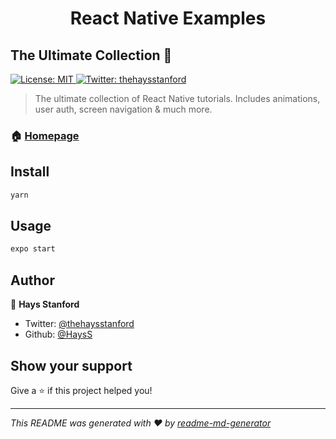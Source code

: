 <h1 align="center">React Native Examples</h1>
<h2>The Ultimate Collection 👋</h2>
<p>
  <a href="#" target="_blank">
    <img alt="License: MIT" src="https://img.shields.io/badge/License-MIT-yellow.svg" />
  </a>
  <a href="https://twitter.com/thehaysstanford" target="_blank">
    <img alt="Twitter: thehaysstanford" src="https://img.shields.io/twitter/follow/thehaysstanford.svg?style=social" />
  </a>
</p>

> The ultimate collection of React Native tutorials. Includes animations, user auth, screen navigation & much more.

### 🏠 [Homepage](haysstanford.com)

## Install

```sh
yarn
```

## Usage

```sh
expo start
```

## Author

👤 **Hays Stanford**

* Twitter: [@thehaysstanford](https://twitter.com/thehaysstanford)
* Github: [@HaysS](https://github.com/HaysS)

## Show your support

Give a ⭐️ if this project helped you!

***
_This README was generated with ❤️ by [readme-md-generator](https://github.com/kefranabg/readme-md-generator)_
